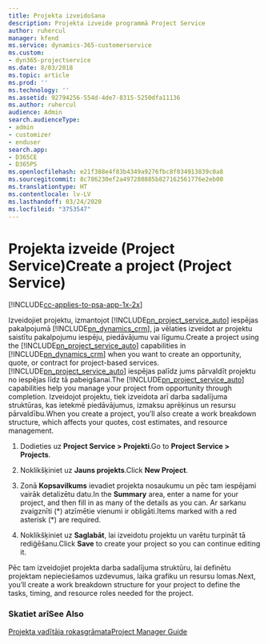 ```yaml
---
title: Projekta izveidošana
description: Projekta izveide programmā Project Service
author: ruhercul
manager: kfend
ms.service: dynamics-365-customerservice
ms.custom:
- dyn365-projectservice
ms.date: 8/03/2018
ms.topic: article
ms.prod: ''
ms.technology: ''
ms.assetid: 92794256-554d-4de7-8315-5250dfa11136
ms.author: ruhercul
audience: Admin
search.audienceType:
- admin
- customizer
- enduser
search.app:
- D365CE
- D365PS
ms.openlocfilehash: e21f388e4f83b4349a9276fbc8f034913839c0a8
ms.sourcegitcommit: 8c786230ef2a497280885b827162561776e2eb00
ms.translationtype: HT
ms.contentlocale: lv-LV
ms.lasthandoff: 03/24/2020
ms.locfileid: "3753547"
---
```

# <a name="create-a-project-project-service"></a><span data-ttu-id="17e35-103">Projekta izveide (Project Service)</span><span class="sxs-lookup"><span data-stu-id="17e35-103">Create a project (Project Service)</span></span>

[!INCLUDE[cc-applies-to-psa-app-1x-2x](../includes/cc-applies-to-psa-app-1x-2x.md)]

<span data-ttu-id="17e35-104">Izveidojiet projektu, izmantojot [!INCLUDE[pn_project_service_auto](../includes/pn-project-service-auto.md)] iespējas pakalpojumā [!INCLUDE[pn_dynamics_crm](../includes/pn-dynamics-crm.md)], ja vēlaties izveidot ar projektu saistītu pakalpojumu iespēju, piedāvājumu vai līgumu.</span><span class="sxs-lookup"><span data-stu-id="17e35-104">Create a project using the [!INCLUDE[pn_project_service_auto](../includes/pn-project-service-auto.md)] capabilities in [!INCLUDE[pn_dynamics_crm](../includes/pn-dynamics-crm.md)] when you want to create an opportunity, quote, or contract for project-based services.</span></span> <span data-ttu-id="17e35-105">[!INCLUDE[pn_project_service_auto](../includes/pn-project-service-auto.md)] iespējas palīdz jums pārvaldīt projektu no iespējas līdz tā pabeigšanai.</span><span class="sxs-lookup"><span data-stu-id="17e35-105">The [!INCLUDE[pn_project_service_auto](../includes/pn-project-service-auto.md)] capabilities help you manage your project from opportunity through completion.</span></span> <span data-ttu-id="17e35-106">Izveidojot projektu, tiek izveidota arī darba sadalījuma struktūras, kas ietekmē piedāvājumus, izmaksu aprēķinus un resursu pārvaldību.</span><span class="sxs-lookup"><span data-stu-id="17e35-106">When you create a project, you’ll also create a work breakdown structure, which affects your quotes, cost estimates, and resource management.</span></span>  
  
1.  <span data-ttu-id="17e35-107">Dodieties uz **Project Service > Projekti**.</span><span class="sxs-lookup"><span data-stu-id="17e35-107">Go to **Project Service > Projects**.</span></span>  
  
2.  <span data-ttu-id="17e35-108">Noklikšķiniet uz **Jauns projekts**.</span><span class="sxs-lookup"><span data-stu-id="17e35-108">Click **New Project**.</span></span>  
  
3.  <span data-ttu-id="17e35-109">Zonā **Kopsavilkums** ievadiet projekta nosaukumu un pēc tam iespējami vairāk detalizētu datu.</span><span class="sxs-lookup"><span data-stu-id="17e35-109">In the **Summary** area, enter a name for your project, and then fill in as many of the details as you can.</span></span> <span data-ttu-id="17e35-110">Ar sarkanu zvaigznīti (\*) atzīmētie vienumi ir obligāti.</span><span class="sxs-lookup"><span data-stu-id="17e35-110">Items marked with a red asterisk (\*) are required.</span></span>  
  
4.  <span data-ttu-id="17e35-111">Noklikšķiniet uz **Saglabāt**, lai izveidotu projektu un varētu turpināt tā rediģēšanu.</span><span class="sxs-lookup"><span data-stu-id="17e35-111">Click **Save** to create your project so you can continue editing it.</span></span>  
  
<span data-ttu-id="17e35-112">Pēc tam izveidojiet projekta darba sadalījuma struktūru, lai definētu projektam nepieciešamos uzdevumus, laika grafiku un resursu lomas.</span><span class="sxs-lookup"><span data-stu-id="17e35-112">Next, you’ll create a work breakdown structure for your project to define the tasks, timing, and resource roles needed for the project.</span></span>  
  
### <a name="see-also"></a><span data-ttu-id="17e35-113">Skatiet arī</span><span class="sxs-lookup"><span data-stu-id="17e35-113">See Also</span></span>  
 [<span data-ttu-id="17e35-114">Projekta vadītāja rokasgrāmata</span><span class="sxs-lookup"><span data-stu-id="17e35-114">Project Manager Guide</span></span>](../project-service/project-manager-guide.md)
